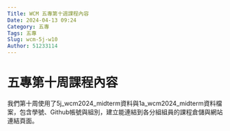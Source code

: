 ```yaml
---
Title: WCM 五專第十週課程內容
Date: 2024-04-13 09:24
Category: 五專
Tags: 五專
Slug: wcm-5j-w10
Author: 51233114
---
```


<!-- PELICAN_END_SUMMARY -->

# 五專第十周課程內容

我們第十周使用了5j_wcm2024_midterm資料與1a_wcm2024_midterm資料檔案，包含學號、Github帳號與組別，建立能連結到各分組組員的課程倉儲與網站連結頁面。
